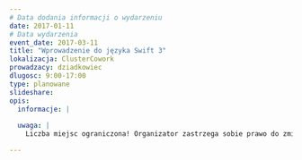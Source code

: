 ```yaml
---
# Data dodania informacji o wydarzeniu
date: 2017-01-11
# Data wydarzenia
event_date: 2017-03-11
title: "Wprowadzenie do języka Swift 3"
lokalizacja: ClusterCowork
prowadzacy: dziadkowiec
dlugosc: 9:00-17:00
type: planowane
slideshare:
opis:
  informacje: |
  
  uwaga: |
    Liczba miejsc ograniczona! Organizator zastrzega sobie prawo do zmiany lokalizacji wydarzenia oraz jego odwołania w przypadku niezgłoszenia się minimalnej liczby uczestników.

---
```

